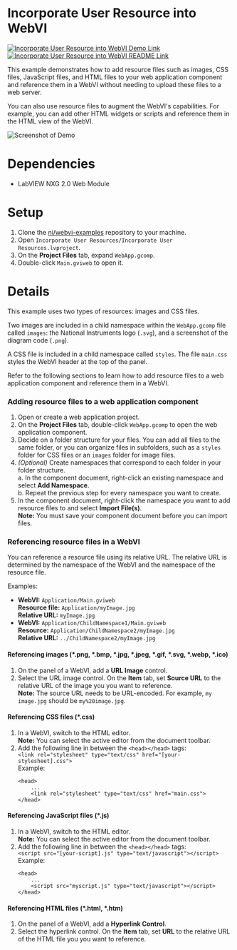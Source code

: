 # Incorporate User Resource into WebVI
[![Incorporate User Resource into WebVI Demo Link](https://img.shields.io/badge/Details-Demo_Link-green.svg)](https://ni.github.io/webvi-examples/Incorporate%20User%20Resources/Builds/Web%20Server/Configuration1/WebApp/Main.html)
[![Incorporate User Resource into WebVI README Link](https://img.shields.io/badge/Details-README_Link-orange.svg)](https://github.com/ni/webvi-examples/tree/master/Incorporate%20User%20Resources)

This example demonstrates how to add resource files such as images, CSS files, JavaScript files, and HTML files to your web application component and reference them in a WebVI without needing to upload these files to a web server.

You can also use resource files to augment the WebVI's capabilities. For example, you can add other HTML widgets or scripts and reference them in the HTML view of the WebVI.

![Screenshot of Demo](https://ni.github.io/webvi-examples/Incorporate%20User%20Resources/Screenshot.gif)

# Dependencies
- LabVIEW NXG 2.0 Web Module

# Setup
1. Clone the [ni/webvi-examples](https://github.com/ni/webvi-examples) repository to your machine.
2. Open `Incorporate User Resources/Incorporate User Resources.lvproject`.
3. On the **Project Files** tab, expand `WebApp.gcomp`.
4. Double-click `Main.gviweb` to open it.

# Details
This example uses two types of resources: images and CSS files.

Two images are included in a child namespace within the `WebApp.gcomp` file called `images`: the National Instruments logo (`.svg`), and a screenshot of the diagram code (`.png`).

A CSS file is included in a child namespace called `styles`. The file `main.css` styles the WebVI header at the top of the panel.

Refer to the following sections to learn how to add resource files to a web application component and reference them in a WebVI.

### Adding resource files to a web application component
1. Open or create a web application project.
2. On the **Project Files** tab, double-click `WebApp.gcomp` to open the web application component.
3. Decide on a folder structure for your files. You can add all files to the same folder, or you can organize files in subfolders, such as a `styles` folder for CSS files or an `images` folder for image files.
4. _(Optional)_ Create namespaces that correspond to each folder in your folder structure.  
a. In the component document, right-click an existing namespace and select **Add Namespace**.  
b. Repeat the previous step for every namespace you want to create.
5. In the component document, right-click the namespace you want to add resource files to and select **Import File(s)**.  
**Note:** You must save your component document before you can import files.

### Referencing resource files in a WebVI
You can reference a resource file using its relative URL. The relative URL is determined by the namespace of the WebVI and the namespace of the resource file.  

Examples:
- **WebVI:** `Application/Main.gviweb`  
  **Resource file:** `Application/myImage.jpg`  
  **Relative URL:** `myImage.jpg`  
- **WebVI:** `Application/ChildNamespace1/Main.gviweb`  
  **Resource:** `Application/ChildNamespace2/myImage.jpg`  
  **Relative URL:** `../ChildNamespace2/myImage.jpg`  

#### Referencing images (*.png, *.bmp, *.jpg, *.jpeg, *.gif, *.svg, *.webp, *.ico)
1. On the panel of a WebVI, add a **URL Image** control.
2. Select the URL image control. On the **Item** tab, set **Source URL** to the relative URL of the image you you want to reference.  
**Note:** The source URL needs to be URL-encoded. For example, `my image.jpg` should be `my%20image.jpg`.

#### Referencing CSS files (*.css)
1. In a WebVI, switch to the HTML editor.  
**Note:** You can select the active editor from the document toolbar.
2. Add the following line in between the `<head></head>` tags:  
`<link rel="stylesheet" type="text/css" href="[your-stylesheet].css">`  
Example:
    ```
    <head>
        ...
        <link rel="stylesheet" type="text/css" href="main.css">
    </head>
    ```

#### Referencing JavaScript files (*.js)
1. In a WebVI, switch to the HTML editor.  
**Note:** You can select the active editor from the document toolbar.
2. Add the following line in between the `<head></head>` tags:  
`<script src="[your-script].js" type="text/javascript"></script>`  
Example:
    ```
    <head>
        ...
        <script src="myscript.js" type="text/javascript"></script>
    </head>
    ```

#### Referencing HTML files (*.html, *.htm)
1. On the panel of a WebVI, add a **Hyperlink Control**.
2. Select the hyperlink control. On the **Item** tab, set **URL** to the relative URL of the HTML file you you want to reference.
